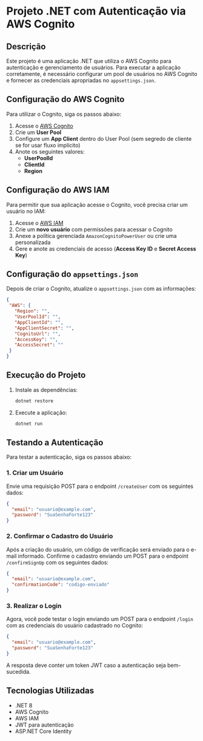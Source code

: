 # Projeto .NET com Autenticação via AWS Cognito

## Descrição
Este projeto é uma aplicação .NET que utiliza o AWS Cognito para autenticação e gerenciamento de usuários. Para executar a aplicação corretamente, é necessário configurar um pool de usuários no AWS Cognito e fornecer as credenciais apropriadas no `appsettings.json`.

## Configuração do AWS Cognito
Para utilizar o Cognito, siga os passos abaixo:

1. Acesse o [AWS Cognito](https://aws.amazon.com/cognito/)
2. Crie um **User Pool**
3. Configure um **App Client** dentro do User Pool (sem segredo de cliente se for usar fluxo implícito)
4. Anote os seguintes valores:
   - **UserPoolId**
   - **ClientId**
   - **Region**

## Configuração do AWS IAM
Para permitir que sua aplicação acesse o Cognito, você precisa criar um usuário no IAM:

1. Acesse o [AWS IAM](https://aws.amazon.com/iam/)
2. Crie um **novo usuário** com permissões para acessar o Cognito
3. Anexe a política gerenciada `AmazonCognitoPowerUser` ou crie uma personalizada
4. Gere e anote as credenciais de acesso (**Access Key ID** e **Secret Access Key**)

## Configuração do `appsettings.json`
Depois de criar o Cognito, atualize o `appsettings.json` com as informações:

```json
{
 "AWS": {
   "Region": "",
   "UserPoolId": "",
   "AppClientId": "",
   "AppClientSecret": "",
   "CognitoUrl": "",
   "AccessKey": "",
   "AccessSecret": ""
 }
}
```

## Execução do Projeto
1. Instale as dependências:
   ```sh
   dotnet restore
   ```
2. Execute a aplicação:
   ```sh
   dotnet run
   ```

## Testando a Autenticação
Para testar a autenticação, siga os passos abaixo:

### 1. Criar um Usuário
Envie uma requisição POST para o endpoint `/createUser` com os seguintes dados:
```json
{
  "email": "usuario@example.com",
  "password": "SuaSenhaForte123"
}
```

### 2. Confirmar o Cadastro do Usuário
Após a criação do usuário, um código de verificação será enviado para o e-mail informado. Confirme o cadastro enviando um POST para o endpoint `/confirmSignUp` com os seguintes dados:
```json
{
  "email": "usuario@example.com",
  "confirmationCode": "codigo-enviado"
}
```

### 3. Realizar o Login
Agora, você pode testar o login enviando um POST para o endpoint `/login` com as credenciais do usuário cadastrado no Cognito:
```json
{
  "email": "usuario@example.com",
  "password": "SuaSenhaForte123"
}
```

A resposta deve conter um token JWT caso a autenticação seja bem-sucedida.

## Tecnologias Utilizadas
- .NET 8
- AWS Cognito
- AWS IAM
- JWT para autenticação
- ASP.NET Core Identity


